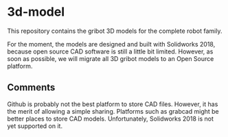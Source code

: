# 3d-model

This repository contains the gribot 3D models for the complete robot family.

For the moment, the models are designed and built with Solidworks 2018, because open source CAD software is still a little bit limited. However, as soon as possible, we will migrate all 3D gribot models to an Open Source platform.

## Comments

Github is probably not the best platform to store CAD files. However, it has the merit of allowing a simple sharing.
Platforms such as grabcad might be better places to store CAD models. Unfortunately, Solidworks 2018 is not yet supported on it.
